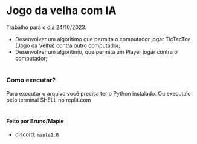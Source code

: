 # Jogo da velha com IA

Trabalho para o dia 24/10/2023.

- Desenvolver um algoritimo que permita o computador jogar TicTecToe (Jogo da Velha) contra outro computador;
- Desenvolver um algoritimo, que permita um Player jogar contra o computador;

#

### Como executar?

Para executar o arquivo você precisa ter o Python instalado. Ou executalo pelo terminal SHELL no replit.com

#
#### Feito por Bruno/Maple

- discord: [`maple1.0`](https://discordapp.com/users/234420023811244032)

